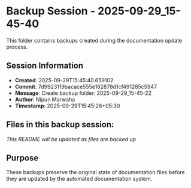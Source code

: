 # Backup Session - 2025-09-29_15-45-40

This folder contains backups created during the documentation update process.

## Session Information
- **Created**: 2025-09-29T15:45:40.659102
- **Commit**: 7d9923119bacace555e182878d1cf491285c5947
- **Message**: Create backup folder: 2025-09-29_15-45-22
- **Author**: Nipun Marwaha
- **Timestamp**: 2025-09-29T15:45:26+05:30

## Files in this backup session:
*This README will be updated as files are backed up*

## Purpose
These backups preserve the original state of documentation files before they are updated by the automated documentation system.
